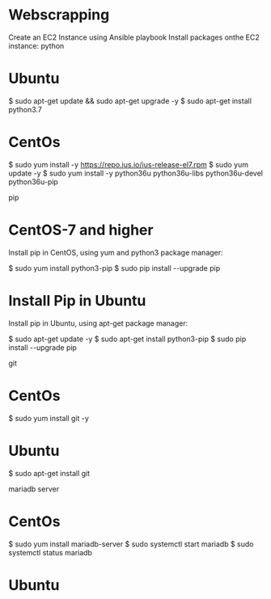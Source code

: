 # Webscrapping
Create an EC2 Instance using Ansible playbook
Install packages onthe EC2 instance:
python

# Ubuntu
$ sudo apt-get update && sudo apt-get upgrade -y
$ sudo apt-get install python3.7

# CentOs
$ sudo yum install -y https://repo.ius.io/ius-release-el7.rpm
$ sudo yum update -y
$ sudo yum install -y python36u python36u-libs python36u-devel python36u-pip

pip 

# CentOS-7 and higher
Install pip in CentOS, using yum and python3 package manager:

$ sudo yum install python3-pip
$ sudo pip install --upgrade pip

# Install Pip in Ubuntu
Install pip in Ubuntu, using apt-get package manager:

$ sudo apt-get update -y
$ sudo apt-get install python3-pip
$ sudo pip install --upgrade pip

git

# CentOs
$ sudo yum install git -y

# Ubuntu
$ sudo apt-get install git

mariadb server

# CentOs
$ sudo yum install mariadb-server
$ sudo systemctl start mariadb
$ sudo systemctl status mariadb

# Ubuntu



